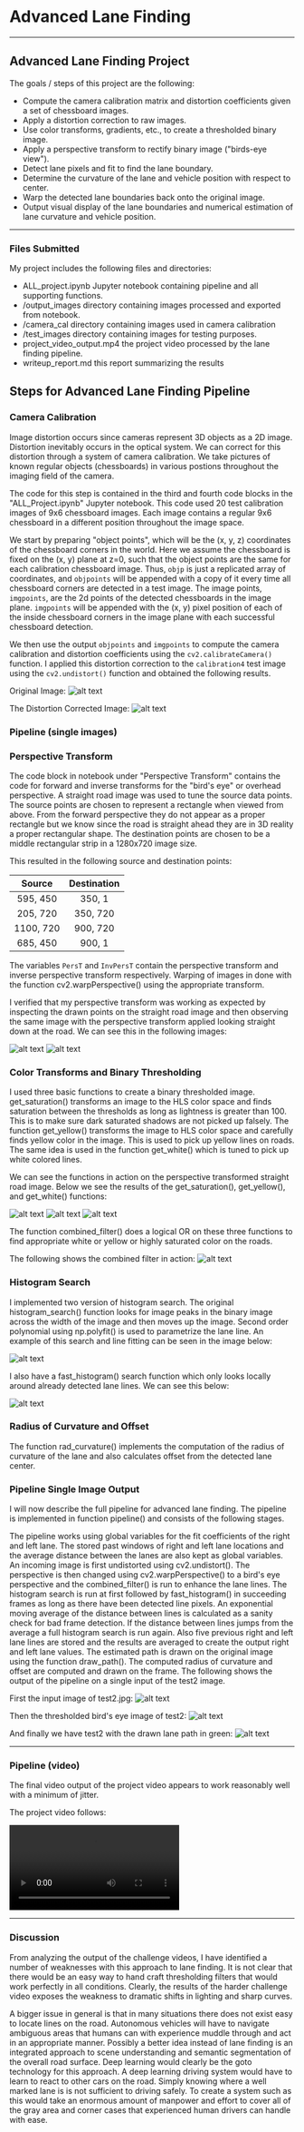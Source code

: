 # **Advanced Lane Finding** #

---

## **Advanced Lane Finding Project** ##

The goals / steps of this project are the following:

* Compute the camera calibration matrix and distortion coefficients given a set of chessboard images.
* Apply a distortion correction to raw images.
* Use color transforms, gradients, etc., to create a thresholded binary image.
* Apply a perspective transform to rectify binary image ("birds-eye view").
* Detect lane pixels and fit to find the lane boundary.
* Determine the curvature of the lane and vehicle position with respect to center.
* Warp the detected lane boundaries back onto the original image.
* Output visual display of the lane boundaries and numerical estimation of lane curvature and vehicle position.

[//]: # (Image References)

[image1]: ./output_images/distorted.jpg "Distorted"
[image2]: ./output_images/undistorted.jpg "Undistorted"
[image3]: ./output_images/straight_road.png "StraightRoad"
[image4]: ./output_images/looking_down.png "LookingDown"
[image5]: ./output_images/yellow.jpg "Yellow"
[image6]: ./output_images/white.jpg "White"
[image7]: ./output_images/saturation.jpg "Saturation"
[image8]: ./output_images/combined.jpg "Combined"
[image9]: ./output_images/histogram.jpg "Histogram"
[image10]: ./output_images/fast_histogram.png "Fast-Histogram"
[image11]: ./output_images/test2.jpg "Test2"
[image12]: ./output_images/test2-BirdsEye.jpg "BirdsEye View"
[image13]: ./output_images/test2-pipelined.jpg "Pipelined"
[video1]: ./project_video_output.mp4 "Video"


---


### Files Submitted ###

My project includes the following files and directories:

* ALL_project.ipynb  Jupyter notebook containing pipeline and all supporting functions.
* /output_images  directory containing images processed and exported from notebook.
* /camera_cal  directory containing images used in camera calibration
* /test_images  directory containing images for testing purposes.
* project_video_output.mp4  the project video processed by the lane finding pipeline.
* writeup_report.md  this report summarizing the results

## Steps for Advanced Lane Finding Pipeline ##

### Camera Calibration ###

Image distortion occurs since cameras represent 3D objects as a 2D image.  Distortion inevitably occurs in the optical system.  We can correct for this distortion through a system of camera calibration.  We take pictures of known regular objects (chessboards) in various postions throughout the imaging field of the camera.

The code for this step is contained in the third and fourth code blocks in the "ALL_Project.ipynb" Jupyter notebook.  This code used 20 test calibration images of 9x6 chessboard images.  Each image contains a regular 9x6 chessboard in a different position throughout the image space.

We start by preparing "object points", which will be the (x, y, z) coordinates of the chessboard corners in the world. Here we assume the chessboard is fixed on the (x, y) plane at z=0, such that the object points are the same for each calibration chessboard image.  Thus, `objp` is just a replicated array of coordinates, and `objpoints` will be appended with a copy of it every time all chessboard corners are detected in a test image.  The image points, `imgpoints`, are the 2d points of the detected chessboards in the image plane. `imgpoints` will be appended with the (x, y) pixel position of each of the inside chessboard corners in the image plane with each successful chessboard detection.

We then use the output `objpoints` and `imgpoints` to compute the camera calibration and distortion coefficients using the `cv2.calibrateCamera()` function.  I applied this distortion correction to the `calibration4` test image using the `cv2.undistort()` function and obtained the following results.

Original Image:
![alt text][image1]

The Distortion Corrected Image:
![alt text][image2]

### Pipeline (single images) ###

### Perspective Transform ###

The code block in notebook under "Perspective Transform" contains the code for forward and inverse transforms for the "bird's eye" or overhead perspective. A straight road image was used to tune the source data points.  The source points  are chosen to represent a rectangle when viewed from above.  From the forward perspective they do not appear as a proper rectangle but we know since the road is straight ahead they are in 3D reality a proper rectangular shape.  The destination points are chosen to be a middle rectangular strip in a 1280x720 image size.

This resulted in the following source and destination points:

| Source        | Destination   | 
|:-------------:|:-------------:| 
| 595, 450      | 350, 1        | 
| 205, 720      | 350, 720      |
| 1100, 720     | 900, 720      |
| 685, 450      | 900, 1        |

The variables `PersT` and `InvPersT` contain the perspective transform and inverse perspective transform respectively. Warping of images in done with the function cv2.warpPerspective() using the appropriate transform.

I verified that my perspective transform was working as expected by inspecting the drawn points on the straight road image and then observing the same image with the perspective transform applied looking straight down at the road.   We can see this in the following images:

![alt text][image3]
![alt text][image4]

### Color Transforms and Binary Thresholding ###

I used three basic functions to create a binary thresholded image.  get_saturation() transforms an image to the HLS color space and finds saturation between the thresholds as long as lightness is greater than 100.  This is to make sure dark saturated shadows are not picked up falsely.  The function get_yellow() transforms the image to HLS color space and carefully finds yellow color in the image.  This is used to pick up yellow lines on roads.  The same idea is used in the function get_white() which is tuned to pick up white colored lines.

We can see the functions in action on the perspective transformed straight road image.  Below we see the results of the get_saturation(), get_yellow(), and get_white() functions:

![alt text][image5]
![alt text][image6]
![alt text][image7]


The function combined_filter() does a logical OR on these three functions to find appropriate white or yellow or highly saturated color on the roads.

The following shows the combined filter in action:
![alt text][image8]


### Histogram Search ###

I implemented two version of histogram search.  The original histogram_search() function looks for image peaks in the binary image across the width of the image and then moves up the image.  Second order polynomial using np.polyfit() is used to parametrize the lane line.  An example of this search and line fitting can be seen in the image below:

![alt text][image9]

I also have a fast_histogram() search function which only looks locally around already detected lane lines.  We can see this below:

![alt text][image10]

### Radius of Curvature and Offset ###

The function rad_curvature() implements the computation of the radius of curvature of the lane and also calculates offset from the detected lane center.

### Pipeline Single Image Output ###

I will now describe the full pipeline for advanced lane finding.  The pipeline is implemented in function pipeline() and consists of the following stages.

The pipeline works using global variables for the fit coefficients of the right and left lane.  The stored past windows of right and left lane locations and the average distance between the lanes are also kept as global variables.  An incoming image is first undistorted using cv2.undistort(). The perspective is then changed using cv2.warpPerspective() to a bird's eye perspective and the combined_filter() is run to enhance the lane lines.  The histogram search is run at first followed by fast_histogram() in succeeding frames as long as there have been detected line pixels.  An exponential moving average of the distance between lines is calculated as a sanity check for bad frame detection.  If the distance between lines jumps from the average a full histogram search is run again.  Also five previous right and left lane lines are stored and the results are averaged to create the output right and left lane values.  The estimated path is drawn on the original image using the function draw_path().  The computed radius of curvature and offset are computed and drawn on the frame.  The following shows the output of the pipeline on a single input of the test2 image.

First the input image of test2.jpg:
![alt text][image11]

Then the thresholded bird's eye image of test2:
![alt text][image12]

And finally we have test2 with the drawn lane path in green:
![alt text][image13]



---

### Pipeline (video) ##

The final video output of the project video appears to work reasonably well with a minimum of jitter.

The project video follows:

![alt text][video1]

---

### Discussion ###

From analyzing the output of the challenge videos, I have identified a number of weaknesses with this approach to lane finding.  It is not clear that there would be an easy way to hand craft thresholding filters that would work perfectly in all conditions.  Clearly, the results of the harder challenge video exposes the weakness to dramatic shifts in lighting and sharp curves.

A bigger issue in general is that in many situations there does not exist easy to locate lines on the road.  Autonomous vehicles will have to navigate ambiguous areas that humans can with experience muddle through and act in an appropriate manner.  Possibly a better idea instead of lane finding is an integrated approach to scene understanding and semantic segmentation of the overall road surface.  Deep learning would clearly be the goto technology for this approach.
A deep learning driving system would have to learn to react to other cars on the road.  Simply knowing where a well marked lane is is not sufficient to driving safely.  To create a system such as this would take an enormous amount of manpower and effort to cover all of the gray area and corner cases that experienced human drivers can handle with ease. 
